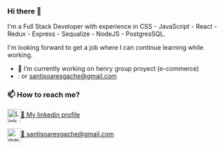 ### Hi there 👋

I'm a Full Stack Developer with experience in CSS - JavaScript - React - Redux - Express - Sequalize - NodeJS - PostgresSQL.

I'm looking forward to get a job where I can continue learning while working.

- 🔭 I’m currently working on henry group proyect (e-commerce)
- :  or santisoaresgache@gmail.com 

<h3 align="left">📫 How to reach me?</h3>
<p align="left">
<a href="https://www.linkedin.com/in/santiago-soares-gache" target="_blank"><img align="center" src="./assets/images/linkedin-logo.png" alt="LinkedIn" height="30" width="auto" />🤝 My linkedin profile</a>
</p>
<p align="left">
<a href="santisoaresgache@gmail.com" target="_blank"><img align="center" src="./assets/images/gmail.png" alt="mail" height="30" width="auto" />📧 santisoaresgache@gmail.com</a>
</p>
